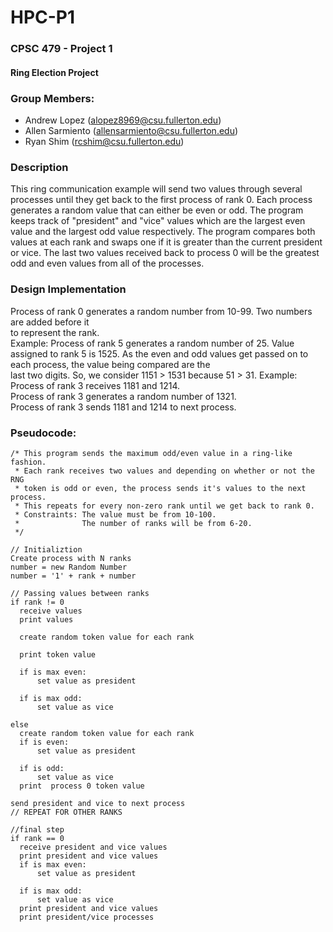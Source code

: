 # HPC-P1

### CPSC 479 - Project 1
#### Ring Election Project

### Group Members:
- Andrew Lopez (alopez8969@csu.fullerton.edu)
- Allen Sarmiento (allensarmiento@csu.fullerton.edu)
- Ryan Shim (rcshim@csu.fullerton.edu)

### Description
This ring communication example will send two values through several processes until
they get back to the first process of rank 0. Each process generates a random value that
can either be even or odd. The program keeps track of "president" and "vice" values
which are the largest even value and the largest odd value respectively. The program
compares both values at each rank and swaps one if it is greater than the current
president or vice. The last two values received back to process 0  will be the
greatest odd and even values from all of the processes.

### Design Implementation
Process of rank 0 generates a random number from 10-99. Two numbers are added before it  
to represent the rank.  
Example: Process of rank 5 generates a random number of 25.
         Value assigned to rank 5 is 1525.
As the even and odd values get passed on to each process, the value being compared are the  
last two digits. So, we consider 1151 > 1531 because 51 > 31.
Example: Process of rank 3 receives 1181 and 1214.  
         Process of rank 3 generates a random number of 1321.  
         Process of rank 3 sends 1181 and 1214 to next process.  

### Pseudocode:
    /* This program sends the maximum odd/even value in a ring-like fashion.
     * Each rank receives two values and depending on whether or not the RNG
     * token is odd or even, the process sends it's values to the next process.
     * This repeats for every non-zero rank until we get back to rank 0.
     * Constraints: The value must be from 10-100.
     *              The number of ranks will be from 6-20.
     */

    // Initializtion
    Create process with N ranks
    number = new Random Number
    number = '1' + rank + number

    // Passing values between ranks
    if rank != 0
      receive values
      print values

      create random token value for each rank

      print token value

      if is max even:
          set value as president

      if is max odd:
          set value as vice

    else
      create random token value for each rank
      if is even:
          set value as president

      if is odd:
          set value as vice
      print  process 0 token value

    send president and vice to next process
    // REPEAT FOR OTHER RANKS

    //final step
    if rank == 0
      receive president and vice values
      print president and vice values
      if is max even:
          set value as president

      if is max odd:
          set value as vice
      print president and vice values
      print president/vice processes
